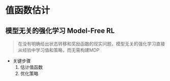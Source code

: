 # 值函数估计

## 模型无关的强化学习 Model-Free RL

> 在没有明确给出状态转移和奖励函数的现实问题，模型无关的强化学习直接从经验中学习值和策略，而无需构建MDP

- 关键步骤
  1. 估计值函数
  2. 优化策略